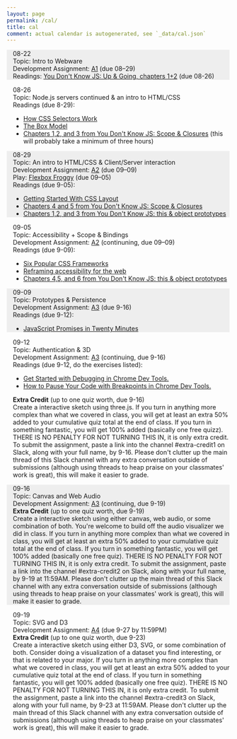 ```yaml
---
layout: page
permalink: /cal/
title: cal
comment: actual calendar is autogenerated, see `_data/cal.json`
---
```


<style>
.event {
  margin: 1em 0 0 0;
  padding: 0 0 0 1em;
}

.event:nth-child(odd) {
  background-color: #EEEEEE;
}
</style>

<div id="cal">
  <div class='event'>
    <div class='date'>08-22</div>
    <div class='topic'>Topic: Intro to Webware</div>
    <div class='assigned'>Development Assignment: <a href='https://github.com/cs4241-19a/a1-gettingstarted'>A1</a> (due 08–29)</div>
    <div class='materials'>Readings: <a href="https://github.com/getify/You-Dont-Know-JS/tree/b57cbeb3b3c1c0d0e58754d2f862e64509029355/up%20%26%20going">You Don't Know JS: Up &amp; Going, chapters 1+2</a> (due 08-26)</div>
  </div>
  <div class='event'>
    <div class='date'>08-26</div>
    <div class='topic'>Topic: Node.js servers continued &amp; an intro to HTML/CSS</div>
    <div class='materials'>Readings (due 8-29): 
      <ul>
        <li><a href="https://css-tricks.com/how-css-selectors-work/">How CSS Selectors Work</a></li>
        <li><a href="https://developer.mozilla.org/en-US/docs/Learn/CSS/Introduction_to_CSS/Box_model">The Box Model</a></li>
<li><a href="https://github.com/getify/You-Dont-Know-JS/tree/1st-ed/scope%20%26%20closures">Chapters 1,2, and 3 from You Don't Know JS: Scope & Closures</a> (this will probably take a minimum of three hours)</li>
      </ul>
    </div>
  </div>
  <div class='event'>
    <div class='date'>08-29</div>
    <div class='topic'>Topic: An intro to HTML/CSS &amp; Client/Server interaction</div>
    <div class='assigned'>Development Assignment: <a href='https://github.com/cs4241-19a/a2-shortstack'>A2</a> (due 09–09) </div>
    <div class='assigned'>Play: <a href='https://flexboxfroggy.com'>Flexbox Froggy</a> (due 09–05)</div>
    <div class='materials'>Readings (due 9-05): 
      <ul>
        <li><a href="https://www.smashingmagazine.com/2018/05/guide-css-layout">Getting Started With CSS Layout</a></li>
        <li><a href="https://github.com/getify/You-Dont-Know-JS/tree/1st-ed/scope%20%26%20closures">Chapters 4 and 5  from You Don't Know JS: Scope & Closures</a></li>
        <li><a href="https://github.com/getify/You-Dont-Know-JS/tree/1st-ed/this%20%26%20object%20prototypes">Chapters 1,2, and 3 from You Don't Know JS: this &amp; object prototypes</a></li>
      </ul>
    </div>
  </div>
  <div class='event'>
    <div class='date'>09-05</div>
    <div class='topic'>Topic: Accessibility + Scope & Bindings</div>
    <div class='assigned'>Development Assignment: <a href='https://github.com/cs4241-19a/a2-shortstack'>A2</a> (continuning, due 09–09) </div>
    <div class='materials'>Readings (due 9-09): 
      <ul>
        <li><a href="https://scotch.io/bar-talk/6-popular-css-frameworks-to-use-in-2019">Six Popular CSS Frameworks</a></li>
        <li><a href="https://alistapart.com/article/reframing-accessibility-for-the-web/">Reframing accessibility for the web</a></li>
        <li><a href="https://github.com/getify/You-Dont-Know-JS/tree/1st-ed/this%20%26%20object%20prototypes">Chapters 4,5, and 6 from You Don't Know JS: this &amp; object prototypes</a></li>
      </ul>
    </div>
  </div>
  <div class='event'>
    <div class='date'>09-09</div>
    <div class='topic'>Topic: Prototypes & Persistence</div>
    <div class='assigned'>Development Assignment: <a href='https://github.com/cs4241-19a/a3-persistence'>A3</a> (due 9-16)</div>
    <div class='materials'>Readings (due 9-12): 
      <ul>
        <li><a href="https://medium.com/quick-code/javascript-promises-in-twenty-minutes-3aac5b65b887">JavaScript Promises in Twenty Minutes</a></li>
      </ul>
    </div>
  </div>
  <div class='event'>
    <div class='date'>09-12</div>
    <div class='topic'>Topic: Authentication &amp; 3D</div>
    <div class='assigned'>Development Assignment: <a href='https://github.com/cs4241-19a/a3-persistence'>A3</a> (continuing, due 9-16)</div>
    <div class='materials'>Readings (due 9-12, do the exercises listed): 
      <ul>
        <li><a href="https://developers.google.com/web/tools/chrome-devtools/javascript/">Get Started with Debugging in Chrome Dev Tools.</a></li>
        <li><a href="https://developers.google.com/web/tools/chrome-devtools/javascript/breakpoints">How to Pause Your Code with Breakpoints in Chrome Dev Tools.</a></li>
      </ul>
    </div>
    <div class='materials'><strong>Extra Credit</strong> (up to one quiz worth, due 9-16)<br>
      Create a interactive sketch using three.js. If you turn in anything more complex than what we covered in class, you will get at least an extra 50% added to your cumulative quiz total at the end of class. If you turn in something fantastic, you will get 100% added (basically one free quizz). THERE IS NO PENALTY FOR NOT TURNING THIS IN, it is only extra credit. To submit the assignment, paste a link into the channel #extra-credit1 on Slack, along with your full name, by 9-16. Please don't clutter up the main thread of this Slack channel with any extra conversation outside of submissions (although using threads to heap praise on your classmates' work is great), this will make it easier to grade.
    </div>
  </div>
  <div class='event'>
    <div class='date'>09-16</div>
    <div class='topic'>Topic: Canvas and Web Audio</div>
    <div class='assigned'>Development Assignment: <a href='https://github.com/cs4241-19a/a3-persistence'>A3</a> (continuing, due 9-19)</div>
    <div class='materials'><strong>Extra Credit</strong> (up to one quiz worth, due 9-19)<br>
      Create a interactive sketch using either canvas, web audio, or some combination of both. You're welcome to build off the audio visualizer we did in class. If you turn in anything more complex than what we covered in class, you will get at least an extra 50% added to your cumulative quiz total at the end of class. If you turn in something fantastic, you will get 100% added (basically one free quiz). THERE IS NO PENALTY FOR NOT TURNING THIS IN, it is only extra credit. To submit the assignment, paste a link into the channel #extra-credit2 on Slack, along with your full name, by 9-19 at 11:59AM. Please don't clutter up the main thread of this Slack channel with any extra conversation outside of submissions (although using threads to heap praise on your classmates' work is great), this will make it easier to grade.
    </div>
  </div>
  <div class='event'>
    <div class='date'>09-19</div>
    <div class='topic'>Topic: SVG and D3</div>
    <div class='assigned'>Development Assignment: <a href="https://github.com/cs4241-19a/a4-creativecoding">A4</a> (due 9-27 by 11:59PM)</div>
    <div class='materials'><strong>Extra Credit</strong> (up to one quiz worth, due 9-23)<br>
      Create a interactive sketch using either D3, SVG, or some combination of both. Consider doing a visualization of a dataset you find interesting, or that is related to your major. If you turn in anything more complex than what we covered in class, you will get at least an extra 50% added to your cumulative quiz total at the end of class. If you turn in something fantastic, you will get 100% added (basically one free quiz). THERE IS NO PENALTY FOR NOT TURNING THIS IN, it is only extra credit. To submit the assignment, paste a link into the channel #extra-credit3 on Slack, along with your full name, by 9-23 at 11:59AM. Please don't clutter up the main thread of this Slack channel with any extra conversation outside of submissions (although using threads to heap praise on your classmates' work is great), this will make it easier to grade.
    </div>
  </div>
</div>

<script>
var cal_data = {{ site.data.cal | jsonify }};

/*var cal_div = d3.select('#cal');

cal_div.selectAll('.event')
  .data(cal_data)
  .enter().append('div')
  .attr('class', 'event')
  .html( render_event )

const cal_div = document.querySelector( '#cal' )
const events = cal_div.querySelector('.event')

for( let evt of events ) {
  const div = 
  div.setAttribute( 'class', 'event' )
  cal_div.appendChild( div )
}


function render_event(d, i, A) {
  var s = '';
  s += '<div class="date">' + d.date + '</div>'
  s += '<div class="topic">Topic: ' + d.topic + '</div>'
  if(d.assigned)
    d.assigned.forEach( function(a) {
      s += '<div class="assigned">Assigned: ' + assigned_str(a) + '</div>'
    })
  if(d.due)
    s += '<div class="due">Due: ' + d.due + '</div>'
  if(d.materials)
    s += '<div class="materials">' + materials_link(d.materials) + '</div>'
  if(d.vid)
    s += '<div class="vid">' + vid_link(d.vid) + '</div>'
  return s;
}

function materials_link(d) {
  var s = '';
  s += '<a href="/' + d + '">materials</a>'
  return s;
}

function vid_link(d) {
  var s = '';
  s += '<a href="' + d + '">vid</a>'
  return s;
}

function assigned_str(d) {
var s = '';
if(d.link != "")
  s += '<a href="' + d.link + '">' + d.text + '</a>'
else
  s += d.text
return s;
}

function date_rejigger(d) {
  var s = moment(d, "DD-MMM-YYYY")
  return s.format('DD-MMM ddd');
}*/

</script>
